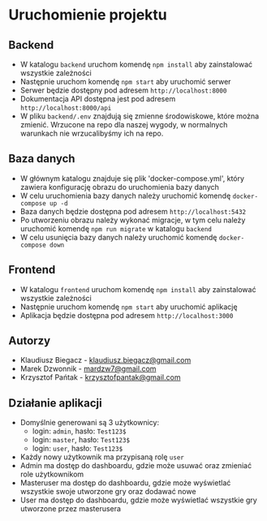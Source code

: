 # Uruchomienie projektu

## Backend

- W katalogu `backend` uruchom komendę `npm install` aby zainstalować wszystkie zależności
- Następnie uruchom komendę `npm start` aby uruchomić serwer
- Serwer będzie dostępny pod adresem `http://localhost:8000`
- Dokumentacja API dostępna jest pod adresem `http://localhost:8000/api`
- W pliku `backend/.env` znajdują się zmienne środowiskowe, które można zmienić. Wrzucone na repo dla naszej wygody, w normalnych warunkach nie wrzucalibyśmy ich na repo.

## Baza danych

- W głównym katalogu znajduje się plik 'docker-compose.yml', który zawiera konfigurację obrazu do uruchomienia bazy danych
- W celu uruchomienia bazy danych należy uruchomić komendę `docker-compose up -d`
- Baza danych będzie dostępna pod adresem `http://localhost:5432`
- Po utworzeniu obrazu należy wykonać migracje, w tym celu należy uruchomić komendę `npm run migrate` w katalogu `backend`
- W celu usunięcia bazy danych należy uruchomić komendę `docker-compose down`

## Frontend

- W katalogu `frontend` uruchom komendę `npm install` aby zainstalować wszystkie zależności
- Następnie uruchom komendę `npm start` aby uruchomić aplikację
- Aplikacja będzie dostępna pod adresem `http://localhost:3000`

## Autorzy

- Klaudiusz Biegacz - klaudiusz.biegacz@gmail.com
- Marek Dzwonnik - mardzw7@gmail.com
- Krzysztof Pańtak - krzysztofpantak@gmail.com


## Działanie aplikacji
- Domyślnie generowani są 3 użytkownicy:
    - login: `admin`, hasło: `Test123$`
    - login: `master`, hasło: `Test123$`
    - login: `user`, hasło: `Test123$`
- Każdy nowy użytkownik ma przypisaną rolę `user`
- Admin ma dostęp do dashboardu, gdzie może usuwać oraz zmieniać role użytkownikom
- Masteruser ma dostęp do dashboardu, gdzie może wyświetlać wszystkie swoje utworzone gry oraz dodawać nowe
- User ma dostęp do dashboardu, gdzie może wyświetlać wszystkie gry utworzone przez masterusera
